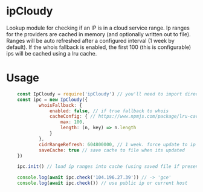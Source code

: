 # ipCloudy
Lookup module for checking if an IP is in a cloud service range. Ip ranges for the providers are cached in memory (and optionally written out to file). Ranges will be auto refreshed after a configured interval (1 week by default). If the whois fallback is enabled, the first 100 (this is configurable) ips will be cached using a lru cache.

# Usage
```javascript
    const IpCloudy = require('ipCloudy') // you'll need to import directly from this repo for now
    const ipc = new IpCloudy({
            whoisFallback: {
                enabled: false, // if true fallback to whois
                cacheConfig: { // https://www.npmjs.com/package/lru-cache
                    max: 100,
                    length: (n, key) => n.length
                }
            },
            cidrRangeRefresh: 604800000, // 1 week. force update to ip range cache
            saveCache: true // save cache to file when its updated
    })

    ipc.init() // load ip ranges into cache (using saved file if present, else going out and getting the ranges)

    console.log(await ipc.check('104.196.27.39')) // -> 'gce'
    console.log(await ipc.check()) // use public ip or current host
```
